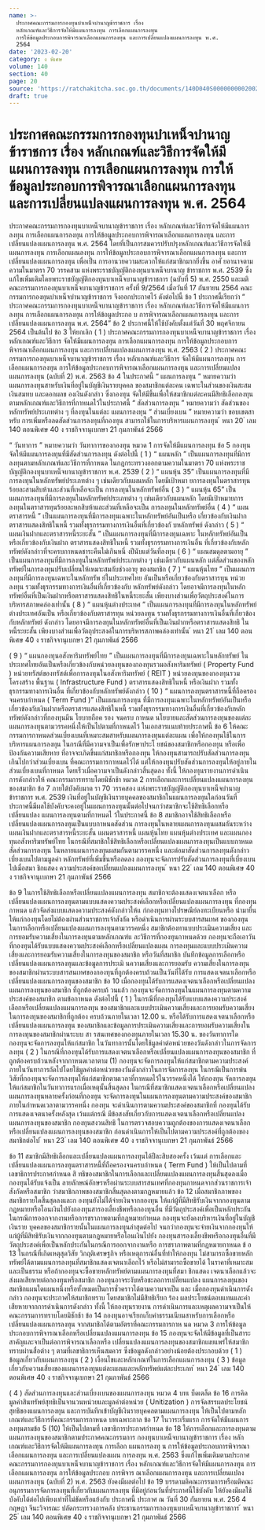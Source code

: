 ```yaml
---
name: >-
  ประกาศคณะกรรมการกองทุนบำเหน็จบำนาญข้าราชการ เรื่อง
  หลักเกณฑ์และวิธีการจัดให้มีแผนการลงทุน การเลือกแผนการลงทุน
  การให้ข้อมูลประกอบการพิจารณาเลือกแผนการลงทุน และการเปลี่ยนแปลงแผนการลงทุน พ.ศ.
  2564
date: '2023-02-20'
category: ง พิเศษ
volume: 140
section: 40
page: 20
source: 'https://ratchakitcha.soc.go.th/documents/140D040S0000000002002.pdf'
draft: true
---
```


# ประกาศคณะกรรมการกองทุนบำเหน็จบำนาญข้าราชการ เรื่อง หลักเกณฑ์และวิธีการจัดให้มีแผนการลงทุน การเลือกแผนการลงทุน การให้ข้อมูลประกอบการพิจารณาเลือกแผนการลงทุน และการเปลี่ยนแปลงแผนการลงทุน พ.ศ. 2564

ประกาศคณะกรรมการกองทุนบาเหน็จบานาญข้าราชการ เรื่อง หลักเกณฑ์และวิธีการจัดให้มีแผนการลงทุน การเลือกแผนการลงทุน การให้ข้อมูลประกอบการพิจารณาเลือกแผนการลงทุน และการเปลี่ยนแปลงแผนการลงทุน พ.ศ. 2564 โดยที่เป็นการสมควรปรับปรุงหลักเกณฑ์และวิธีการจัดให้มีแผนการลงทุน การเลือกแผนลงทุน การให้ข้อมูลประกอบการพิจารณาเลือกแผนการลงทุน และการเปลี่ยนแปลงแผนการลงทุน เพื่อเป็น การอานวยความสะดวกให้แก่สมาชิกมากยิ่งขึ้น อาศั ยอานาจตามความในมาตรา 70 วรรคสาม แห่งพระราชบัญญัติกองทุนบาเหน็จบานาญ ข้าราชการ พ.ศ. 2539 ซึ่งแก้ไขเพิ่มเติมโดยพระราชบัญญัติกองทุนบาเหน็จบานาญข้าราชการ (ฉบับที่ 5) พ.ศ. 2550 และมติคณะกรรมการกองทุนบาเหน็จบานาญข้าราชการ ครั้งที่ 9/2564 เมื่อวันที่ 17 กันยายน 2564 คณะกรรมการกองทุนบำเหน็จบำนาญข้าราชการ จึงออกประกาศไว้ ดังต่อไปนี้ ข้อ 1 ประกาศนี้เรียกว่า “ ประกาศคณะกรรมการกองทุนบาเหน็จบานาญข้าราชการ เรื่อง หลักเกณฑ์และวิธีการจัดให้มีแผนการลงทุน การเลือกแผนการลงทุน การให้ข้อมูลประกอ บ การพิจารณาเลือกแผนการลงทุน และการเปลี่ยนแปลงแผนการลงทุน พ.ศ. 2564” ข้อ 2 ประกาศนี้ให้ใช้บังคับตั้งแต่วันที่ 30 พฤศจิกายน 2564 เป็นต้นไป ข้อ 3 ให้ยกเลิก ( 1 ) ประกาศคณะกรรมการกองทุนบาเหน็จบานาญข้าราชการ เรื่อง หลักเกณฑ์และวิธีการ จัดให้มีแผนการลงทุน การเลือกแผนการลงทุน การให้ข้อมูลประกอบการพิจารณาเลือกแผนการลงทุน และการเปลี่ยนแปลงแผนการลงทุน พ.ศ. 2563 ( 2 ) ประกาศคณะกรรมการกองทุนบาเหน็จบานาญข้าราชการ เรื่อง หลักเกณฑ์และวิธีการ จัดให้มีแผนการลงทุน การเลือกแผนการลงทุน การให้ข้อมูลประกอบการพิจารณาเลือกแผนการลงทุน และการเปลี่ยนแปลงแผนการลงทุน (ฉบับที่ 2) พ.ศ. 2563 ข้อ 4 ในประกาศนี้ “ แผนการลงทุน ” หมายความว่า แผนการลงทุนสาหรับเงินที่อยู่ในบัญชีเงินรายบุคคล ของสมาชิกแต่ละคน เฉพาะในส่วนของเงินสะสม เงินสมทบ และดอกผลข องเงินดังกล่าว ซึ่งกองทุน จัดให้มีขึ้นเพื่อให้สมาชิกแต่ละคนมีสิทธิเลือกลงทุนตามหลักเกณฑ์และวิธีการที่กาหนดไว้ในประกาศนี้ “ สัดส่วนการลงทุน ” หมายความว่า สัดส่วนของหลักทรัพย์ประเภทต่าง ๆ ที่ลงทุนในแต่ละ แผนการลงทุน “ ส่วนเบี่ยงเบน ” หมายความว่า ขอบเขตสาหรับ การเพิ่มหรือลดสัดส่วนการลงทุนที่กองทุน สามารถใช้ในการบริหารแผนการลงทุน ้ หนา 20 ่ เลม 140 ตอนพิเศษ 40 ง ราชกิจจานุเบกษา 21 กุมภาพันธ์ 2566

“ วันทาการ ” หมายความว่า วันทาการของกองทุน หมวด 1 การจัดให้มีแผนการลงทุน ข้อ 5 กองทุนจัดให้มีแผนการลงทุนที่มีสัดส่วนการลงทุน ดังต่อไปนี้ ( 1 ) “ แผนหลัก ” เป็นแผนการลงทุนที่มีการลงทุนตามหลักเกณฑ์และวิธีการที่กาหนด ในกฎกระทรวงออกตามความในมาตรา 70 แห่งพระราชบัญญัติกองทุนบาเหน็จบานาญข้าราชการ พ.ศ. 2539 ( 2 ) “ แผนหุ้น 35” เป็นแผนการลงทุนที่มีการลงทุนในหลักทรัพย์ประเภทต่าง ๆ เช่นเดียวกับแผนหลัก โดยมีเป้าหมา ยการลงทุนในตราสารทุนร้อยละสามสิบห้าและส่วนที่เหลือจะเป็น การลงทุนในหลักทรัพย์อื่น ( 3 ) “ แผนหุ้น 65” เป็นแผนการลงทุนที่มีการลงทุนในหลักทรัพย์ประเภทต่าง ๆ เช่นเดียวกับแผนหลัก โดยมีเป้าหมายการลงทุนในตราสารทุนร้อยละหกสิบห้าและส่วนที่เหลือจะเป็น การลงทุนในหลักทรัพย์อื่น ( 4 ) “ แผนตราสารหนี้ ” เป็นแผนการลงทุนที่มีการลงทุนเฉพาะในหลักทรัพย์อันเป็นหรือ เกี่ยวข้องกับเงินฝาก ตราสารแสดงสิทธิในหนี้ รวมทั้งธุรกรรมทางการเงินอื่นที่เกี่ยวข้องกั บหลักทรัพย์ ดังกล่าว ( 5 ) “ แผนเงินฝากและตราสารหนี้ระยะสั้น ” เป็นแผนการลงทุนที่มีการลงทุนเฉพาะ ในหลักทรัพย์อันเป็นหรือเกี่ยวข้องกับเงินฝาก ตราสารแสดงสิทธิในหนี้ รวมทั้งธุรกรรมทางการเงินอื่น ที่เกี่ยวข้องกับหลักทรัพย์ดังกล่าวที่จะครบกาหนดชาระคืนไม่เกินหนึ่ งปีนับแต่วันที่ลงทุน ( 6 ) “ แผนสมดุลตามอายุ ” เป็นแผนการลงทุนที่มีการลงทุนในหลักทรัพย์ประเภทต่าง ๆ เช่นเดียวกับแผนหลัก แต่สัดส่วนของหลักทรัพย์ในการลงทุนปรับเปลี่ยนให้เหมาะสมกับช่วงอายุ ของสมาชิก ( 7 ) “ แผนหุ้นไทย ” เป็นแผนการลงทุนที่มีการลงทุนเฉพาะในหลักทรัพ ย์ในประเทศไทย อันเป็นหรือเกี่ยวข้องกับตราสารทุน หน่วยลงทุน รวมทั้งธุรกรรมทางการเงินอื่นที่เกี่ยวข้องกับ หลักทรัพย์ดังกล่าว โดยอาจมีการลงทุนในหลักทรัพย์อื่นที่เป็นเงินฝากหรือตราสารแสดงสิทธิในหนี้ระยะสั้น เพียงบางส่วนเพื่อวัตถุประสงค์ในการบริหารสภาพคล่องเท่ำนั้น ( 8 ) “ แผนหุ้นต่างประเทศ ” เป็นแผนการลงทุนที่มีการลงทุนในหลักทรัพย์ต่างประเทศอันเป็น หรือเกี่ยวข้องกับตราสารทุน หน่วยลงทุน รวมทั้งธุรกรรมทางการเงินอื่นที่เกี่ยวข้องกับหลักทรัพย์ ดังกล่าว โดยอาจมีการลงทุนในหลักทรัพย์อื่นที่เป็นเงินฝากหรือตราสารแสดงสิทธิ ในหนี้ระยะสั้น เพียงบางส่วนเพื่อวัตถุประสงค์ในการบริหารสภาพคล่องเท่านั้น ้ หนา 21 ่ เลม 140 ตอนพิเศษ 40 ง ราชกิจจานุเบกษา 21 กุมภาพันธ์ 2566

( 9 ) “ แผนกองทุนอสังหาริมทรัพย์ไทย ” เป็นแผนการลงทุนที่มีการลงทุนเฉพาะในหลักทรัพย์ ในประเทศไทยอันเป็นหรือเกี่ยวข้องกับหน่วยลงทุนของกองทุนรวมอสังหาริมทรัพย์ ( Property Fund ) หน่วยทรัสต์ของทรัสต์เพื่อการลงทุนในอสังหาริมทรัพย์ ( REIT ) หน่วยลงทุนของกองทุนรวมโครงสร้าง พื้นฐาน ( Infrastructure Fund ) ตราสารแสดงสิทธิในหนี้ หรือเงินฝาก รวมทั้งธุรกรรมทางการเงินอื่น ที่เกี่ยวข้องกับหลักทรัพย์ดังกล่าว ( 10 ) “ แผนการลงทุนตราสารหนี้ที่ถือครองจนครบกำหนด ( Term Fund )” เป็นแผนการลงทุน ที่มีการลงทุนเฉพาะในหลักทรัพย์อันเป็นหรือเกี่ยวข้องกับเงินฝากหรือตราสารแสดงสิทธิในหนี้ รวมทั้งธุรกรรมทางการเงินอื่นที่เกี่ยวข้องกับหลักทรัพย์ดังกล่าวที่กองทุนมีน โยบายถือค รอง จนครบ กาหนด นโยบายและสัดส่วนการลงทุนของแต่ละแผนการลงทุนตามวรรคหนึ่งให้เป็นไปตามที่กาหนดไว้ ในเอกสารแนบท้ายประกาศนี้ ข้อ 6 ให้คณะกรรมการกาหนดส่วนเบี่ยงเบนที่เหมาะสมสาหรับแผนการลงทุนแต่ละแผน เพื่อให้กองทุนใช้ในการบริหารแผนการลงทุน ในกรณีที่มีความจาเป็นเพื่อรักษาประโ ยชน์ของสมาชิกหรือกองทุน หรือเพื่อป้องกันความเสียหาย ที่อาจจะเกิดขึ้นแก่สมาชิกหรือกองทุน ให้กองทุนสามารถปรับสัดส่วนการลงทุนเกินไปกว่าส่วนเบี่ยงเบน ที่คณะกรรมการกาหนดไว้ได้ แต่ให้กองทุนปรับสัดส่วนการลงทุนให้อยู่ภายในส่วนเบี่ยงเบนที่กาหนด โดยเร็วเมื่อความจาเป็นดังกล่าวสิ้นสุดลง ทั้งนี้ ให้กองทุนรายงานการดำเนินการดังกล่าวให้ คณะกรรมการทราบโดยมิชักช้า หมวด 2 การเลือกและการเปลี่ยนแปลงแผนการลงทุนของสมาชิก ข้อ 7 ภายใต้บังคับมาต รา 70 วรรคสอง แห่งพระราชบัญญัติกองทุนบาเหน็จบำนาญ ข้าราชการ พ.ศ. 2539 เงินที่อยู่ในบัญชีเงินรายบุคคลของสมาชิกในแผนการลงทุนใดก่อนวันที่ ประกาศนี้มีผลใช้บังคับจะคงอยู่ในแผนการลงทุนนั้นต่อไปจนกว่าสมาชิกจะใช้สิทธิเลือกหรือเปลี่ยนแปลง แผนการลงทุนตามที่กาหนดไ ว้ในประกาศนี้ ข้อ 8 สมาชิกอาจใช้สิทธิเลือกหรือเปลี่ยนแปลงแผนการลงทุนเป็นแบบกาหนดสัดส่วน การลงทุนในหลายแผนการลงทุนผสมกันระหว่างแผนเงินฝากและตราสารหนี้ระยะสั้น แผนตราสารหนี้ แผนหุ้นไทย แผนหุ้นต่างประเทศ และแผนกองทุนอสังหาริมทรัพย์ไทย ในกรณีที่สมาชิกใช้สิทธิเลือกหรือเปลี่ยนแปลงแผนการลงทุนเป็นแบบกาหนดสัดส่วนการลงทุน ในหลายแผนการลงทุนผสมกันตามวรรคหนึ่ง และต่อมาสัดส่วนการลงทุนดังกล่าวเบี่ยงเบนไปตามมูลค่า หลักทรัพย์ที่เพิ่มขึ้นหรือลดลง กองทุนจะจัดการปรับสัดส่วนการลงทุนที่เบี่ยงเบนไปเมื่อสมา ชิกแสดง ความประสงค์ขอเปลี่ยนแปลงแผนการลงทุน ้ หนา 22 ่ เลม 140 ตอนพิเศษ 40 ง ราชกิจจานุเบกษา 21 กุมภาพันธ์ 2566

ข้อ 9 ในการใช้สิทธิเลือกหรือเปลี่ยนแปลงแผนการลงทุน สมาชิกจะต้องแสดงเจตนาเลือก หรือเปลี่ยนแปลงแผนการลงทุนตามแบบแสดงความประสงค์เลือกหรือเปลี่ยนแปลงแผนการลงทุน ที่กองทุนกาหนด แล้วจัดส่งแบบแสดงความประสงค์ดังกล่าวให้แ ก่กองทุนทางไปรษณีย์ลงทะเบียนหรือ นำมายื่นให้แก่กองทุนโดยไม่ต้องผ่านส่วนราชการเจ้าสังกัด หรือดำเนินการผ่านระบบสารสนเทศ ของกองทุน ในการเลือกหรือเปลี่ยนแปลงแผนการลงทุนตามวรรคหนึ่ง สมาชิกต้องทาแบบประเมินความเสี่ยง และการยอมรับความเสี่ยงในการลงทุนตามหลักเกณฑ์แ ละวิธีการที่กองทุนกาหนดด้วย กองทุนจะถือเอาวันที่กองทุนได้รับแบบแสดงความประสงค์เลือกหรือเปลี่ยนแปลงแผน การลงทุนและแบบประเมินความเสี่ยงและการยอมรับความเสี่ยงในการลงทุนของสมาชิก หรือวันที่สมาชิก บันทึกข้อมูลการเลือกหรือเปลี่ยนแปลงแผนการลงทุนและข้อมูลการประเมิ นความเสี่ยงและการยอมรับ ความเสี่ยงในการลงทุนของสมาชิกผ่านระบบสารสนเทศของกองทุนที่ถูกต้องครบถ้วนเป็นวันที่ได้รับ การแสดงเจตนาเลือกหรือเปลี่ยนแปลงแผนการลงทุนของสมาชิก ข้อ 10 เมื่อกองทุนได้รับการแสดงเจตนาเลือกหรือเปลี่ยนแปลงแผนการลงทุนของสมาชิก ที่ถูกต้องครบถ้ วนแล้ว กองทุนจะจัดการลงทุนในแผนการลงทุนตามความประสงค์ของสมาชิก ตามข้อกาหนด ดังต่อไปนี้ ( 1 ) ในกรณีที่กองทุนได้รับแบบแสดงความประสงค์เลือกหรือเปลี่ยนแปลงแผนการลงทุน ของสมาชิกและแบบประเมินความเสี่ยงและการยอมรับความเสี่ยงในการลงทุนของสมาชิกที่ถูกต้อง ครบถ้วนภายในเวลา 12.00 น. หรือได้รับการแสดงเจตนาเลือกหรือเปลี่ยนแปลงแผนการลงทุน ของสมาชิกและข้อมูลการประเมินความเสี่ยงและการยอมรับความเสี่ยงในการลงทุนของสมาชิกผ่านระบบ สา รสนเทศของกองทุนภายในเวลา 15.30 น. ของวันทาการใด กองทุนจะจัดการลงทุนให้แก่สมาชิก ในวันทาการนั้นโดยใช้มูลค่าต่อหน่วยของวันดังกล่าวในการจัดการลงทุน ( 2 ) ในกรณีที่กองทุนได้รับการแสดงเจตนาเลือกหรือเปลี่ยนแปลงแผนการลงทุนของสมาชิก ที่ถูกต้องครบถ้วนหลังจากกาหนดเวลาตาม (1) กองทุนจะจัดการลงทุนให้แก่สมาชิกตามความประสงค์ ภายในวันทาการถัดไปโดยใช้มูลค่าต่อหน่วยของวันดังกล่าวในการจัดการลงทุน ในกรณีเป็นการพ้นวิสัยที่กองทุนจะจัดการลงทุนให้แก่สมาชิกตามเวลาที่กาหนดไว้ในวรรคหนึ่งได้ ให้กองทุน จัดการลงทุนให้แก่สมาชิกในวันทาการแรกเมื่อเหตุนั้นสิ้นสุดลง ในกรณีที่สมาชิกแสดงเจตนาเลือกหรือเปลี่ยนแปลงแผนการลงทุนหลายครั้งก่อนที่กองทุน จะจัดการลงทุนในแผนการลงทุนตามความประสงค์ของสมาชิกภายในกำหนดเวลาตามวรรคหนึ่ง กองทุน จะดำเนินการตามความประสงค์ของสมาชิกที่ กองทุนได้รับการแสดงเจตนาครั้งหลังสุด เว้นแต่กรณี มีข้อสงสัยเกี่ยวกับการแสดงเจตนาเลือกหรือเปลี่ยนแปลงแผนการลงทุนของสมาชิก กองทุนสงวนสิทธิ ในการตรวจสอบความถูกต้องของการแสดงเจตนาเลือกหรือเปลี่ยนแปลงแผนการลงทุนของสมาชิก ก่อนดำเนินการให้เป็นไปตามความประสงค์ที่ถูกต้องของสมาชิกต่อไป ้ หนา 23 ่ เลม 140 ตอนพิเศษ 40 ง ราชกิจจานุเบกษา 21 กุมภาพันธ์ 2566

ข้อ 11 สมาชิกมีสิทธิเลือกและเปลี่ยนแปลงแผนการลงทุนได้ปีละสิบสองครั้ง เว้นแต่ การเลือกและเปลี่ยนแปลงแผนการลงทุนตราสารหนี้ที่ถือครองจนครบกำหนด ( Term Fund ) ให้เป็นไปตามที่เลขาธิการประกาศกำหนด สิ ทธิของสมาชิกในการเลือกและเปลี่ยนแปลงแผนการลงทุนสิ้นสุดลงเมื่อกองทุนได้รับแจ้งเป็น ลายลักษณ์อักษรหรือผ่านระบบสารสนเทศที่กองทุนกาหนดจากส่วนราชการเจ้าสังกัดหรือสมาชิก ว่าสมาชิกภาพของสมาชิกสิ้นสุดลงตามกฎหมายแล้ว ข้อ 12 เมื่อสมาชิกภาพของสมาชิกรายใดสิ้นสุดลงและก องทุนยังไม่ได้จ่ายเงินจากกองทุน ให้แก่ผู้ที่มีสิทธิรับเงินจากกองทุนตามกฎหมายหรือโอนเงินไปยังกองทุนสารองเลี้ยงชีพหรือกองทุนอื่น ที่มีวัตถุประสงค์เพื่อเป็นหลักประกันในกรณีการออกจากงานหรือการชราภาพตามที่กฎหมายกำหนด กองทุนจะยังคงบริหารเงินที่อยู่ในบัญชีเงินราย บุคคลของสมาชิกรายนั้นในแผนการลงทุนล่าสุดต่อไป จนกว่ากองทุนจะจ่ายเงินจากกองทุนให้แก่ผู้ที่มีสิทธิรับเงินจากกองทุนตามกฎหมายหรือโอนเงินไปยัง กองทุนสารองเลี้ยงชีพหรือกองทุนอื่นที่มีวัตถุประสงค์เพื่อเป็นหลักประกันในกรณีการออกจากงานหรือ การชราภาพตามที่กฎหมายกาหนด ข้ อ 13 ในกรณีที่เกิดเหตุสุดวิสัย วิกฤติเศรษฐกิจ หรือเหตุการณ์อื่นที่ทำให้กองทุน ไม่สามารถซื้อขายหลักทรัพย์ได้ตามแผนการลงทุนที่สมาชิกแสดงเจตนาเลือกไว้ หรือไม่สามารถซื้อขายได้ ในราคาที่เหมาะสมและเป็นธรรม หรือถ้ากองทุนจะซื้อขายหลักทรัพย์ตามแผนการลงทุนที่สมา ชิกแสดง เจตนาเลือกแล้วจะส่งผลเสียหายต่อกองทุนหรือสมาชิก กองทุนอาจระงับหรือชะลอการเปลี่ยนแปลง แผนการลงทุนของสมาชิกแผนใดแผนหนึ่งหรือทั้งหมดเป็นการชั่วคราวได้ตามความจาเป็น และ เมื่อกองทุนดำเนินการดังกล่าว กองทุนจะประกาศให้สมาชิกทราบ โดยสมาชิกไม่มีสิทธิเรียก ร้อง ผลประโยชน์ตอบแทนและค่าเสียหายจากการดำเนินการดังกล่าว ทั้งนี้ ให้กองทุนรายงาน การดำเนินการและเหตุผลความจาเป็นให้คณะกรรมการทราบโดยมิชักช้า ข้อ 14 กองทุนอาจเรียกเก็บค่าธรรมเนียมสาหรับการเลือกหรือเปลี่ยนแปลงแผนการลงทุน จากสมาชิกได้ตามอัตราที่คณะกรรมการกาห นด หมวด 3 การให้ข้อมูลประกอบการพิจารณาเลือกหรือเปลี่ยนแปลงแผนการลงทุน ข้อ 15 กองทุนจะจัดให้มีข้อมูลที่เป็นสาระสาคัญและจาเป็นต่อการพิจารณาเลือกหรือ เปลี่ยนแปลงแผนการลงทุนของสมาชิกเผยแพร่ให้สมาชิกทราบผ่านสื่อต่าง ๆ ตามที่เลขาธิการเห็นสมควร ซึ่งข้อมูลดังกล่าวอย่างน้อยต้องประกอบด้วย ( 1 ) ข้อมูลเกี่ยวกับแผนการลงทุน ( 2 ) เงื่อนไขและหลักเกณฑ์ในการเลือกแผนการลงทุน ( 3 ) ข้อมูลเกี่ยวกับความเสี่ยงของแผนการลงทุนแต่ละแผนและหลักทรัพย์แต่ละประเภท ้ หนา 24 ่ เลม 140 ตอนพิเศษ 40 ง ราชกิจจานุเบกษา 21 กุมภาพันธ์ 2566

( 4 ) สัดส่วนการลงทุนและส่วนเบี่ยงเบนของแผนการลงทุน หมวด 4 บทเ บ็ดเตล็ด ข้อ 16 การคิดมูลค่าสินทรัพย์สุทธิเป็นจานวนหน่วยและมูลค่าต่อหน่วย ( Unitization ) การจัดสรรผลประโยชน์สุทธิของแผนการลงทุน และการบันทึกเข้าบัญชีเงินรายบุคคลตามแผนการลงทุน ให้เป็นไปตามหลักเกณฑ์และวิธีการที่คณะกรรมการกาหนด บทเฉพาะกาล ข้อ 17 ในวาระเริ่มแรก การจัดให้มีแผนการลงทุนตามข้อ 5 (10) ให้เป็นไปตามที่ เลขาธิการประกาศกำหนด ข้อ 18 ให้การเลือกและการลงทุนตามแผนการลงทุนของสมาชิกตามประกาศคณะกรรมการ กองทุนบาเหน็จบานาญข้าราชการ เรื่อง หลักเกณฑ์และวิธีการจัดให้มีแผนการลงทุน การเลือก แผนการลงทุ น การให้ข้อมูลประกอบการพิจารณาเลือกแผนการลงทุน และการเปลี่ยนแปลงแผน การลงทุน พ.ศ. 2563 ซึ่งแก้ไขเพิ่มเติมตามประกาศคณะกรรมการกองทุนบาเหน็จบานาญข้าราชการ เรื่อง หลักเกณฑ์และวิธีการจัดให้มีแผนการลงทุน การเลือกแผนการลงทุน การให้ข้อมูลประกอบ การพิจาร ณาเลือกแผนการลงทุน และการเปลี่ยนแปลงแผนการลงทุน (ฉบับที่ 2) พ.ศ. 2563 ยังคงมีผลต่อไป ข้อ 19 บรรดามติคณะกรรมการหรือมติคณะอนุกรรมการจัดการลงทุนที่เกี่ยวกับแผนการลงทุน ที่มีอยู่ก่อนวันที่ประกาศนี้ใช้บังคับ ให้ยังคงมีผลใช้บังคับได้ต่อไปเพียงเท่าที่ไม่ขัดหรือแย้งกับ ประกาศนี้ ประกาศ ณ วันที่ 30 กันยายน พ.ศ. 256 4 กฤษฎา จีนะวิจารณะ ปลัดกระทรวงการคลัง ประธานกรรมการกองทุนบาเหน็จบานาญข้าราชการ ้ หนา 25 ่ เลม 140 ตอนพิเศษ 40 ง ราชกิจจานุเบกษา 21 กุมภาพันธ์ 2566















